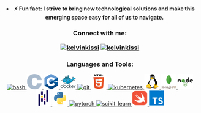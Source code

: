 
  <head>
    <meta name="msvalidate.01" content="22E26E71FA9EEE3C8FCBA57297784F5B" />
    <meta name="google-site-verification" content="6cnUfh7iOlBmVXTTrNFod2SB2ey-f925-hQl9KIrKpo" />
  </head>

  

  <p align="center">
  

  	

  <ul>
<!--     <li> -->
<!--       <p align="center"> -->
      <strong> </strong>
        </p>
    </li>
<!--     <li> -->
<!--       <p align="center">
      <strong></strong> -->
        </p>
    </li>
<!--     <li> -->
<!--       <p align="center"> -->
<!--       <strong></strong> -->
        </p>
    </li>
<!--     <li> -->
<!--       <p align="center"> -->
<!--       <strong>📫 How to reach me: <a href="">Info</a></strong> -->
        </p>
    </li>
<!--     <li> -->
<!--       <p align="center"> -->
<!--       <strong></strong> -->
        </p>
    </li>
    <li>
      <p align="center">
      <strong>⚡ Fun fact: I strive to bring new technological solutions and make this emerging space easy for all of us to navigate.</strong>
        </p>
    </li>
<!-- <li> -->
<!--       <strong>👨🏾‍💻 Linkedin: <a href="https://www.linkedin.com/in/kelvin-kissi/">Linkedin</a></strong>
    </li> --> 
  </ul>

  

  <p align="center">
    
      
    
  </p>
</html>


<div align="center">


</div>


<h3 align="center">Connect with me:</div>
<p align="center">
<a href="https://www.hackerrank.com/kelvinkissi" target="blank"><img align="center" src="https://raw.githubusercontent.com/rahuldkjain/github-profile-readme-generator/master/src/images/icons/Social/hackerrank.svg" alt="kelvinkissi" height="30" width="40" /></a>
<a href="https://www.leetcode.com/kelvinkissi" target="blank"><img align="center" src="https://raw.githubusercontent.com/rahuldkjain/github-profile-readme-generator/master/src/images/icons/Social/leet-code.svg" alt="kelvinkissi" height="30" width="40" /></a>
</p>



<h3 align="center">Languages and Tools:</h3>
<p align="center"> <a href="https://www.gnu.org/software/bash/" target="_blank" rel="noreferrer"> <img src="https://www.vectorlogo.zone/logos/gnu_bash/gnu_bash-icon.svg" alt="bash" width="40" height="40"/> </a> <a href="https://www.cprogramming.com/" target="_blank" rel="noreferrer"> <img src="https://raw.githubusercontent.com/devicons/devicon/master/icons/c/c-original.svg" alt="c" width="40" height="40"/> </a> <a href="https://www.w3schools.com/cpp/" target="_blank" rel="noreferrer"> <img src="https://raw.githubusercontent.com/devicons/devicon/master/icons/cplusplus/cplusplus-original.svg" alt="cplusplus" width="40" height="40"/> </a> <a href="https://www.docker.com/" target="_blank" rel="noreferrer"> <img src="https://raw.githubusercontent.com/devicons/devicon/master/icons/docker/docker-original-wordmark.svg" alt="docker" width="40" height="40"/> </a> <a href="https://git-scm.com/" target="_blank" rel="noreferrer"> <img src="https://www.vectorlogo.zone/logos/git-scm/git-scm-icon.svg" alt="git" width="40" height="40"/> </a> <a href="https://www.w3.org/html/" target="_blank" rel="noreferrer"> <img src="https://raw.githubusercontent.com/devicons/devicon/master/icons/html5/html5-original-wordmark.svg" alt="html5" width="40" height="40"/> </a> <a href="https://kubernetes.io" target="_blank" rel="noreferrer"> <img src="https://www.vectorlogo.zone/logos/kubernetes/kubernetes-icon.svg" alt="kubernetes" width="40" height="40"/> </a> <a href="https://www.linux.org/" target="_blank" rel="noreferrer"> <img src="https://raw.githubusercontent.com/devicons/devicon/master/icons/linux/linux-original.svg" alt="linux" width="40" height="40"/> </a> <a href="https://www.mongodb.com/" target="_blank" rel="noreferrer"> <img src="https://raw.githubusercontent.com/devicons/devicon/master/icons/mongodb/mongodb-original-wordmark.svg" alt="mongodb" width="40" height="40"/> </a> <a href="https://nodejs.org" target="_blank" rel="noreferrer"> <img src="https://raw.githubusercontent.com/devicons/devicon/master/icons/nodejs/nodejs-original-wordmark.svg" alt="nodejs" width="40" height="40"/> </a> <a href="https://pandas.pydata.org/" target="_blank" rel="noreferrer"> <img src="https://raw.githubusercontent.com/devicons/devicon/2ae2a900d2f041da66e950e4d48052658d850630/icons/pandas/pandas-original.svg" alt="pandas" width="40" height="40"/> </a> <a href="https://www.python.org" target="_blank" rel="noreferrer"> <img src="https://raw.githubusercontent.com/devicons/devicon/master/icons/python/python-original.svg" alt="python" width="40" height="40"/> </a> <a href="https://pytorch.org/" target="_blank" rel="noreferrer"> <img src="https://www.vectorlogo.zone/logos/pytorch/pytorch-icon.svg" alt="pytorch" width="40" height="40"/> </a> <a href="https://scikit-learn.org/" target="_blank" rel="noreferrer"> <img src="https://upload.wikimedia.org/wikipedia/commons/0/05/Scikit_learn_logo_small.svg" alt="scikit_learn" width="40" height="40"/> </a> <a href="https://developer.apple.com/swift/" target="_blank" rel="noreferrer"> <img src="https://raw.githubusercontent.com/devicons/devicon/master/icons/swift/swift-original.svg" alt="swift" width="40" height="40"/> </a> <a href="https://www.typescriptlang.org/" target="_blank" rel="noreferrer"> <img src="https://raw.githubusercontent.com/devicons/devicon/master/icons/typescript/typescript-original.svg" alt="typescript" width="40" height="40"/> </a> </p>




